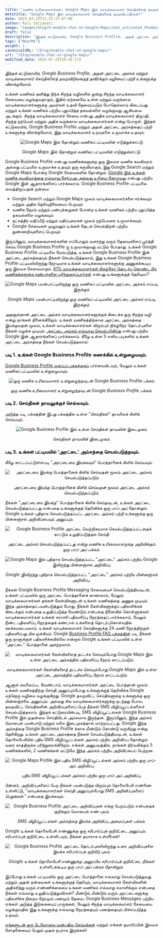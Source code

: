 ```yaml
---
title: "வணிக உரிமையாளர்கள்: Google Maps இல் வாடிக்கையாளர் செய்திகளைத் தவறவிடாதீர்கள்!"
metatitle: "Google Maps இல் வாடிக்கையாளர் செய்திகளைத் தவறவிடாதீர்கள்!"
date: 2022-03-23T11:25:33-07:00
author: Ruli Setiawati
image: "images/blog/9-enable-chat-on-Google-Maps/chat_activated_thumbnail.png"
draft: false
description: "இந்தக் கட்டுரையில், Google Business Profile, அதன் அரட்டை அம்சம் மற்றும் வாடிக்கையாளர் செய்திகளைத் தவறவிடுவதைத் தவிர்க்கும் வழியைப் பற்றி உங்களுக்கு விளக்குவோம்."
tags: ["NearMe"]
weight: 1  
canonicalURL: "/blog/enable-chat-on-google-maps/"
url: "/blog/enable-chat-on-google-maps/"
modified_date: 2025-07-29T20:45:17Z
---
```


*இந்தக் கட்டுரையில், Google Business Profile, அதன் அரட்டை அம்சம் மற்றும் வாடிக்கையாளர் செய்திகளைத் தவறவிடுவதைத் தவிர்க்கும் வழியைப் பற்றி உங்களுக்கு விளக்குவோம்.*


உங்கள் வணிகம் தனித்து நிற்க சிறந்த வழிகளில் ஒன்று சிறந்த வாடிக்கையாளர் சேவையை வழங்குவதாகும், இதில் ஏற்கனவே உள்ள மற்றும் வருங்கால வாடிக்கையாளர்களுக்கு அவர்கள் உதவி தேவைப்படும் போதெல்லாம் கிடைப்பது மற்றும் உங்கள் வணிகம் பற்றிய புதுப்பித்த தகவல்களை வழங்குவது ஆகியவை அடங்கும். சிறந்த வாடிக்கையாளர் சேவை என்பது அதிக வாடிக்கையாளர் திருப்தி, சிறந்த நற்பெயர் மற்றும் அதிக வருங்கால வாடிக்கையாளர்கள் என்று பொருள். இந்தக் கட்டுரையில், Google Business Profile மற்றும் அதன் அரட்டை அம்சத்தைப் பற்றி உங்களுக்கு விளக்குவோம், இது வாடிக்கையாளர் உறவுகளை உருவாக்க உதவும்.

<center>
<img src="/images/blog/9-enable-chat-on-Google-Maps/andante.png" alt="Google Maps இல் தோன்றும் வணிகப் பட்டியலின் எடுத்துக்காட்டு"/>

*Google Maps இல் தோன்றும் வணிகப் பட்டியலின் எடுத்துக்காட்டு.*
</center>

Google Business Profile என்பது வணிகங்களுக்கு ஒரு இலவச வணிக சுயவிவரம் அல்லது பட்டியலை உருவாக்க உதவும் ஒரு கருவியாகும், இது Google Search மற்றும் Google Maps போன்ற Google சேவைகளில் தோன்றும். [Google இல் உங்கள் வணிக சுயவிவரத்தை எவ்வாறு சேர்ப்பது அல்லது உரிமை கோருவது](https://support.google.com/business/answer/2911778?hl=en&co=GENIE.Platform%3DDesktop) என்பது பற்றிய Google இன் ஆதாரங்களைப் பார்க்கலாம். Google Business Profile பட்டியலை வைத்திருப்பதன் நன்மை:

- Google Search மற்றும் Google Maps மூலம் வாடிக்கையாளர்களை ஈர்க்கவும் மற்றும் அதிக தெரிவுநிலையைப் பெறவும்
- வணிக நேரம் மற்றும் பண்புக்கூறுகள் போன்ற உங்கள் வணிகம் பற்றிய புதுப்பித்த தகவல்களை வழங்கவும்
- நட்சத்திர மதிப்பீடு மற்றும் மதிப்புரைகள் மூலம் நற்பெயரை உருவாக்கவும்
- Google சேவைகள் முழுவதும் உங்கள் தேடல் செயல்திறன் பற்றிய நுண்ணறிவுகளைப் பெறவும்

இருப்பினும், வாடிக்கையாளர்களின் எப்போதும் வளர்ந்து வரும் தேவைகளைப் பூர்த்தி செய்ய Google Business Profile ஐ உருவாக்குவது மட்டும் போதாது. உங்கள் Google Business Profile பட்டியலை மேம்படுத்த, உங்கள் Google Business Profile இன் அரட்டை அம்சத்தையும் நீங்கள் செயல்படுத்தலாம், இது உங்கள் Google Business Profile பட்டியலிலிருந்து நேரடியாக உங்கள் வாடிக்கையாளர்களுக்கு அணுகக்கூடிய ஒரு இலவச சேவையாகும். [61% வாடிக்கையாளர்கள் நிகழ்நேர தொடர்பு கொண்ட பிற வணிகங்களுக்கு நண்பர்களை பரிந்துரைப்பார்கள்](https://blog.avochato.com/index.php/2019/12/12/business-to-customer-communication-text-message-software) என்பது உங்களுக்குத் தெரியுமா?


<center>
<img src="/images/blog/9-enable-chat-on-Google-Maps/chat_on_gmaps.png" alt="Google Maps பயன்பாட்டிலிருந்து ஒரு வணிகப் பட்டியலில் அரட்டை அம்சம் எப்படி இருக்கும்"/>

*Google Maps பயன்பாட்டிலிருந்து ஒரு வணிகப் பட்டியலில் அரட்டை அம்சம் எப்படி இருக்கும்.*
</center>

அதனால்தான் அரட்டை அம்சம் வாடிக்கையாளர்களுக்குக் கிடைக்க ஒரு சிறந்த வழி என்று நாங்கள் நினைக்கிறோம். உங்கள் வணிகத்திற்கான அரட்டை அம்சத்தை இயக்குவதன் மூலம், உங்கள் வாடிக்கையாளர்கள் விரும்பும் நிகழ்நேர தொடர்புகளை நீங்கள் வழங்க முடியும். [அரட்டை அம்சம் எவ்வாறு செயல்படுகிறது](https://support.google.com/business/answer/9114771?hl=en&co=GENIE.Platform%3DAndroid#zippy=) என்பது பற்றிய Google இன் ஆதாரங்களைப் பார்க்கலாம். கீழே உள்ள 3 எளிய படிகளில் உங்கள் அரட்டை அம்சத்தை நீங்கள் செயல்படுத்தலாம்:

### படி 1. உங்கள் Google Business Profile கணக்கில் உள்நுழையவும்.

[Google Business Profile முகப்புப் பக்கத்தைப்](https://www.google.com/business/) பார்வையிடவும், மேலும் உங்கள் வணிகப் பட்டியலில் உள்நுழையவும்.

<center>
<img src="/images/blog/9-enable-chat-on-Google-Maps/GBP_manager_interface.png" alt="ஒரு வணிக உரிமையாளர் உள்நுழைந்தவுடன் Google Business Profile பக்கம்"/>

*ஒரு வணிக உரிமையாளர் உள்நுழைந்தவுடன் Google Business Profile பக்கம்.*
</center>

### படி 2. செய்திகள் தாவலுக்குச் செல்லவும்.

அடுத்த படி, பக்கத்தின் இடது பக்கத்தில் உள்ள *"செய்திகள்"* தாவலைக் கிளிக் செய்யவும்.

<center>
<img src="/images/blog/9-enable-chat-on-Google-Maps/messages_tab.png" alt="Google Business Profile இல் உள்ள செய்திகள் தாவலின் இடைமுகம்"/>

*செய்திகள் தாவலின் இடைமுகம்.*
</center>

### படி 3. உங்கள் பட்டியலில் ‘அரட்டை’ அம்சத்தை செயல்படுத்தவும்.

கீழே காட்டப்பட்டுள்ளபடி *"அரட்டையை இயக்கவும்"* பொத்தானைக் கிளிக் செய்யவும்.

<center>
<img src="/images/blog/9-enable-chat-on-Google-Maps/turn_on_chat.png" alt= "அரட்டையை இயக்கு பொத்தானைக் கிளிக் செய்வதன் மூலம் அரட்டை அம்சம் செயல்படுத்தப்படும்"/>

*அரட்டையை இயக்கு பொத்தானைக் கிளிக் செய்வதன் மூலம் அரட்டை அம்சம் செயல்படுத்தப்படும்.*
</center>

நீங்கள் *"அரட்டையை இயக்கு"* பொத்தானைக் கிளிக் செய்தவுடன், உங்கள் அரட்டை செயல்படுத்தப்பட்டது என்பதை உங்களுக்குத் தெரிவிக்க ஒரு பாப்-அப் தோன்றும். Google உங்கள் புதிதாக செயல்படுத்தப்பட்ட அரட்டை அம்சம் பற்றி உங்களுக்கு ஒரு மின்னஞ்சல் அறிவிப்பையும் அனுப்பும்.

<center>
<img src="/images/blog/9-enable-chat-on-Google-Maps/chat_activated.png" alt="Google Business Profile அரட்டை வெற்றிகரமாக செயல்படுத்தப்பட்டதைக் காட்டும் உறுதிப்படுத்தல் செய்தி"/>

*அரட்டை அம்சம் செயல்படுத்தப்பட்டது என்று வணிக உரிமையாளருக்கு அறிவிக்கும் ஒரு பாப்-அப் பக்கம்.*
</center>


<center>
<img src="/images/blog/9-enable-chat-on-Google-Maps/email_notifications.png" alt="Google Maps இல் புதிதாக செயல்படுத்தப்பட்ட “அரட்டை” அம்சம் பற்றிய Google இலிருந்து மின்னஞ்சல் அறிவிப்பு"/>

*Google இலிருந்து புதிதாக செயல்படுத்தப்பட்ட “அரட்டை” அம்சம் பற்றிய மின்னஞ்சல் அறிவிப்பு.*
</center>


நீங்கள் Google Business Profile Messaging சேவையைச் செயல்படுத்தியவுடன், உங்கள் பட்டியலில் ஒரு அரட்டை பொத்தானைக் காணலாம், மேலும் வாடிக்கையாளர்கள் தங்கள் கேள்விகளுடன் உங்கள் வணிகத்தை அணுக முடியும். இந்த அம்சத்தைப் பயன்படுத்தும் போது, நீங்கள் கேள்விகளுக்குப் பதிலளிக்கக் கிடைக்கும் என்பதை உறுதிப்படுத்த வேண்டும் என்பதை நினைவில் கொள்ளுங்கள். வாடிக்கையாளர்கள் உங்கள் சராசரி பதிலளிப்பு நேரத்தைப் பார்க்கலாம், மேலும் நீண்ட பதிலளிப்பு நேரத்தைக் கண்டால் உங்களைத் தொடர்புகொள்வதில் ஊக்கமடையலாம். உங்கள் வாடிக்கையாளர் செய்திகளுக்கு 24 மணி நேரத்திற்குள் பதிலளிப்பது மிக முக்கியம். Google [Business Profile FAQ பக்கத்தின்](https://support.google.com/business/answer/9114771?hl=en&co=GENIE.Platform%3DAndroid#zippy=%2Chow-do-i-keep-the-chat-button-active-on-google) படி, நீங்கள் ஒரு நாளுக்குள் பதிலளிக்கவில்லை என்றால் Google உங்கள் பட்டியலில் உள்ள "அரட்டை" பொத்தானை அகற்றலாம்.

<center>
<img src="/images/blog/9-enable-chat-on-Google-Maps/response_time.png" alt="வாடிக்கையாளர்கள் கேள்விகளைத் தட்டச்சு செய்யும்போது Google Maps இல் உள்ள அரட்டை அம்சத்தில் பதிலளிப்பு நேரம் காட்டப்படும்"/>

*வாடிக்கையாளர்கள் கேள்விகளைத் தட்டச்சு செய்யும்போது Google Maps இல் உள்ள அரட்டை அம்சத்தில் பதிலளிப்பு நேரம் காட்டப்படும்.*
</center>

ஆனால் கவலைப்பட வேண்டாம், வாடிக்கையாளர்கள் அரட்டை பொத்தான் மூலம் உங்கள் வணிகத்திற்கு செய்தி அனுப்பும்போது உங்களுக்குத் தெரிவிக்க Google மற்றொரு வழியை வழங்குகிறது. Google தவறவிட்ட செய்திகளுக்கு உங்களுக்கு ஒரு மின்னஞ்சலை அனுப்பும். அல்லது சில வாடிக்கையாளர்களுக்கு நடந்தது போல, தவறவிட்ட செய்திகளின் அறிவிப்புகளைப் பெற நீங்கள் SMS விழிப்பூட்டல்களைச் செயல்படுத்தலாம். இந்தக் கட்டுரையின்படி, SMS விழிப்பூட்டல்கள் Google Business Profile இல் முதன்மை செய்தியிடல் அம்சமாக இருந்தன. இருப்பினும், இந்த அம்சம் மொபைல் பயன்பாடு மற்றும் வலை இடைமுகத்தால் மாற்றப்பட்டது. Google இந்த அம்சத்தை Google Business Profile க்காக மீண்டும் கொண்டு வருகிறது என்று தெரிகிறது. உங்கள் அரட்டை அம்சத்தை நீங்கள் செயல்படுத்தியவுடன், உங்கள் தொலைபேசியில் புதிய SMS விழிப்பூட்டல்கள் அம்சம் பற்றிய அறிவிப்பு தோன்றும் வரை காத்திருக்க பரிந்துரைக்கிறோம். எங்கள் அனுபவத்தில், நாங்கள் நிர்வகிக்கும் 5 வணிகங்களில், 2 வணிகங்கள் மட்டுமே இந்த அம்சம் பற்றிய அறிவிப்பைப் பெற்றன.


<center>
<img src="/images/blog/9-enable-chat-on-Google-Maps/pop_up_sms_notif.png" alt="Google Maps Profile இல் புதிய SMS விழிப்பூட்டல்கள் அம்சம் பற்றிய ஒரு பாப்-அப் அறிவிப்பு"/>

*புதிய SMS விழிப்பூட்டல்கள் அம்சம் பற்றிய ஒரு பாப்-அப் அறிவிப்பு.*
</center>

பின்னர், அறிவிப்புகளைப் பெற நீங்கள் பயன்படுத்த விரும்பும் தொலைபேசி எண்ணை உள்ளிட்டு, *"வாடிக்கையாளர்கள் செய்தி அனுப்பும்போது SMS அறிவிப்புகளைப் பெறுங்கள்."* என்பதை இயக்கவும்.

<center>
<img src="/images/blog/9-enable-chat-on-Google-Maps/phone_number_sms_notif.png" alt="Google Business Profile அரட்டை அறிவிப்புகள் எங்கு பெறப்படும் என்பதைக் குறிக்கும் மொபைல் எண் புலம்"/>

*SMS விழிப்பூட்டல்கள் அம்சத்தை இயக்க அறிவிப்பு அமைப்புகள் பக்கம்.*
</center>

Google உங்கள் தொலைபேசி எண்ணுக்கு ஒரு சரிபார்ப்புக் குறியீட்டை அனுப்பும். சரிபார்ப்புக் குறியீட்டை உள்ளிடவும், நீங்கள் தயாராக உள்ளீர்கள்! 

<center>
<img src="/images/blog/9-enable-chat-on-Google-Maps/verification_code.png" alt="Google Business Profile அரட்டை தொடர்புகளிலிருந்து உரை அறிவிப்புகளை இயக்க சரிபார்ப்புக் குறியீடு புலம்"/>

*Google உங்கள் தொலைபேசி எண்ணுக்கு அனுப்பிய சரிபார்ப்புக் குறியீட்டை நீங்கள் உள்ளிடக்கூடிய ஒரு பாப்-அப் பக்கம் தோன்றும்.*
</center>

இப்போது உங்கள் பட்டியலில் ஒரு அரட்டை பொத்தானை எவ்வாறு செயல்படுத்துவது மற்றும் அதன் நன்மைகள் உங்களுக்குத் தெரியும், வாடிக்கையாளர் கேள்விகளின் அதிகரித்து வரும் எண்ணிக்கையை உங்கள் வணிகம் எவ்வாறு சமாளிக்கும் என்பதை நீங்கள் எவ்வாறு உறுதிப்படுத்துவீர்கள்? மீண்டும் மீண்டும் வரும் அரட்டைகளுக்கு பதிலளிக்க நிறைய நேரமும் பணமும் தேவை. Google Business Messages பற்றிய எங்கள் அடுத்த இடுகையைப் பாருங்கள், மேலும் சிறந்த வாடிக்கையாளர் சேவையை வழங்குவதில் இது உங்களுக்கு எவ்வாறு நேரத்தையும் பணத்தையும் மிச்சப்படுத்த உதவும்.

[எங்களுடன் ஒரு டெமோவை முன்பதிவு செய்யுங்கள்](https://meetings.hubspot.com/seasalt-ai/seasalt-meeting) மற்றும் எங்கள் தயாரிப்பின் இலவச சோதனையைப் பெறும் முதல் நபராக இருங்கள்!
